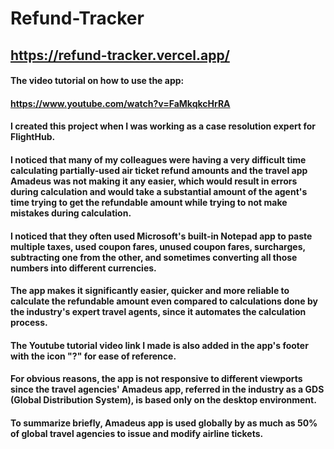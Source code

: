 # Refund-Tracker
## https://refund-tracker.vercel.app/
#### The video tutorial on how to use the app: 
#### https://www.youtube.com/watch?v=FaMkqkcHrRA
#### I created this project when I was working as a case resolution expert for FlightHub.
#### I noticed that many of my colleagues were having a very difficult time calculating partially-used air ticket refund amounts and the travel app Amadeus was not making it any easier, which would result in errors during calculation and would take a substantial amount of the agent's time trying to get the refundable amount while trying to not make mistakes during calculation. 
#### I noticed that they often used Microsoft's built-in Notepad app to paste multiple taxes, used coupon fares, unused coupon fares, surcharges, subtracting one from the other, and sometimes converting all those numbers into different currencies.
#### The app makes it significantly easier, quicker and more reliable to calculate the refundable amount even compared to calculations done by the industry's expert travel agents, since it automates the calculation process.
#### The Youtube tutorial video link I made is also added in the app's footer with the icon "?" for ease of reference.
#### For obvious reasons, the app is not responsive to different viewports since the travel agencies' Amadeus app, referred in the industry as a GDS (Global Distribution System), is based only on the desktop environment.
#### To summarize briefly, Amadeus app is used globally by as much as 50% of global travel agencies to issue and modify airline tickets.
